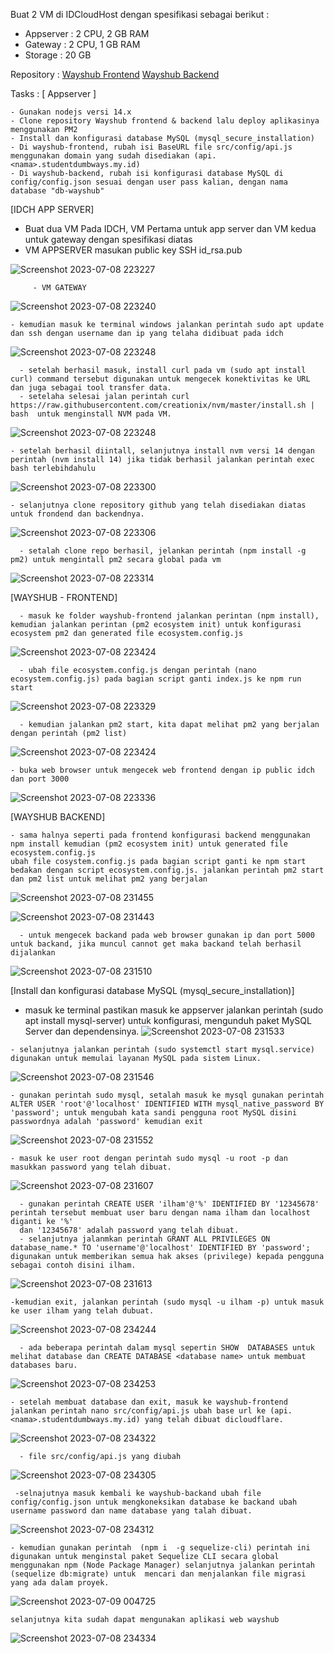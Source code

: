 
Buat 2 VM di IDCloudHost dengan spesifikasi sebagai berikut :
   - Appserver : 2 CPU, 2 GB RAM
   - Gateway : 2 CPU, 1 GB RAM
   - Storage : 20 GB

Repository :
[Wayshub Frontend](https://github.com/dumbwaysdev/wayshub-frontend)
[Wayshub Backend](https://github.com/dumbwaysdev/wayshub-backend)


Tasks :
[ Appserver ]

    - Gunakan nodejs versi 14.x
    - Clone repository Wayshub frontend & backend lalu deploy aplikasinya menggunakan PM2
    - Install dan konfigurasi database MySQL (mysql_secure_installation)
    - Di wayshub-frontend, rubah isi BaseURL file src/config/api.js menggunakan domain yang sudah disediakan (api.<nama>.studentdumbways.my.id)
    - Di wayshub-backend, rubah isi konfigurasi database MySQL di config/config.json sesuai dengan user pass kalian, dengan nama database "db-wayshub"



[IDCH APP SERVER]
- Buat dua VM Pada IDCH, VM Pertama untuk app server dan VM kedua untuk gateway dengan spesifikasi diatas
- VM APPSERVER masukan public key SSH id_rsa.pub

![Screenshot 2023-07-08 223227](https://github.com/Hammmzl/devops17-dumbways-MuhammadIlham/assets/96168418/173d7d9d-8d75-4e04-bd19-4d8ccbe38e69)

         - VM GATEWAY
![Screenshot 2023-07-08 223240](https://github.com/Hammmzl/devops17-dumbways-MuhammadIlham/assets/96168418/832d368c-2a31-4caf-9bce-919c645b6348)

    - kemudian masuk ke terminal windows jalankan perintah sudo apt update dan ssh dengan username dan ip yang telaha didibuat pada idch
 ![Screenshot 2023-07-08 223248](https://github.com/Hammmzl/devops17-dumbways-MuhammadIlham/assets/96168418/8dbf0090-efb7-475a-93b8-7d9ae17a5603)

      - setelah berhasil masuk, install curl pada vm (sudo apt install curl) command tersebut digunakan untuk mengecek konektivitas ke URL dan juga sebagai tool transfer data.
      - setelaha selesai jalan perintah curl https://raw.githubusercontent.com/creationix/nvm/master/install.sh | bash  untuk menginstall NVM pada VM.

   ![Screenshot 2023-07-08 223248](https://github.com/Hammmzl/devops17-dumbways-MuhammadIlham/assets/96168418/168f713c-6734-4c92-b1b5-ec147d30d325)

    - setelah berhasil diintall, selanjutnya install nvm versi 14 dengan perintah (nvm install 14) jika tidak berhasil jalankan perintah exec bash terlebihdahulu
   ![Screenshot 2023-07-08 223300](https://github.com/Hammmzl/devops17-dumbways-MuhammadIlham/assets/96168418/38d063b0-e4e1-4cdf-aa9d-2bfbc3be7417)


    - selanjutnya clone repository github yang telah disediakan diatas untuk frondend dan backendnya.
   ![Screenshot 2023-07-08 223306](https://github.com/Hammmzl/devops17-dumbways-MuhammadIlham/assets/96168418/bb93496f-d4ef-4eed-a392-a22fc7f0d752)

      - setalah clone repo berhasil, jelankan perintah (npm install -g pm2) untuk mengintall pm2 secara global pada vm
   ![Screenshot 2023-07-08 223314](https://github.com/Hammmzl/devops17-dumbways-MuhammadIlham/assets/96168418/f3e165d1-38a1-4153-a258-84feff1b9896)

[WAYSHUB - FRONTEND]

      - masuk ke folder wayshub-frontend jalankan perintan (npm install), kemudian jalankan perintan (pm2 ecosystem init) untuk konfigurasi ecosystem pm2 dan generated file ecosystem.config.js
   ![Screenshot 2023-07-08 223424](https://github.com/Hammmzl/devops17-dumbways-MuhammadIlham/assets/96168418/87946dbe-fdd9-4fd1-91b8-8deb89ca1c8a)

      - ubah file ecosystem.config.js dengan perintah (nano ecosystem.config.js) pada bagian script ganti index.js ke npm run start
   ![Screenshot 2023-07-08 223329](https://github.com/Hammmzl/devops17-dumbways-MuhammadIlham/assets/96168418/1f9edbe8-0035-452c-b872-aaf07d982614)

      - kemudian jalankan pm2 start, kita dapat melihat pm2 yang berjalan dengan perintah (pm2 list)

   ![Screenshot 2023-07-08 223424](https://github.com/Hammmzl/devops17-dumbways-MuhammadIlham/assets/96168418/37aa29cb-69a7-4f4c-ad13-2208c63dbd9f)

    - buka web browser untuk mengecek web frontend dengan ip public idch dan port 3000

   ![Screenshot 2023-07-08 223336](https://github.com/Hammmzl/devops17-dumbways-MuhammadIlham/assets/96168418/a09f2491-c554-4a79-a656-15f02715287b)

[WAYSHUB BACKEND]

    - sama halnya seperti pada frontend konfigurasi backend menggunakan npm install kemudian (pm2 ecosystem init) untuk generated file ecosystem.config.js
    ubah file cosystem.config.js pada bagian script ganti ke npm start bedakan dengan script ecosystem.config.js. jalankan perintah pm2 start dan pm2 list untuk melihat pm2 yang berjalan
   ![Screenshot 2023-07-08 231455](https://github.com/Hammmzl/devops17-dumbways-MuhammadIlham/assets/96168418/c2ead59b-b0ed-4480-9bb7-9cd0cf66b4c6)

   ![Screenshot 2023-07-08 231443](https://github.com/Hammmzl/devops17-dumbways-MuhammadIlham/assets/96168418/3c4a7914-ba02-4521-8ed8-fed38565fe27)

      - untuk mengecek backand pada web browser gunakan ip dan port 5000 untuk backand, jika muncul cannot get maka backand telah berhasil dijalankan

![Screenshot 2023-07-08 231510](https://github.com/Hammmzl/devops17-dumbways-MuhammadIlham/assets/96168418/68347f00-e908-48f4-8f1f-50e9776a126b)


[Install dan konfigurasi database MySQL (mysql_secure_installation)]
   - masuk ke terminal pastikan masuk ke appserver jalankan perintah (sudo apt install mysql-server) untuk konfigurasi, mengunduh paket MySQL Server dan dependensinya.
![Screenshot 2023-07-08 231533](https://github.com/Hammmzl/devops17-dumbways-MuhammadIlham/assets/96168418/be783e6a-c9eb-4132-9e0d-166cf52eaadb)

    - selanjutnya jalankan perintah (sudo systemctl start mysql.service) digunakan untuk memulai layanan MySQL pada sistem Linux.
![Screenshot 2023-07-08 231546](https://github.com/Hammmzl/devops17-dumbways-MuhammadIlham/assets/96168418/95970899-433f-4434-95b3-73d156953d1d)

    - gunakan perintah sudo mysql, setalah masuk ke mysql gunakan perintah ALTER USER 'root'@'localhost' IDENTIFIED WITH mysql_native_password BY 'password'; untuk mengubah kata sandi pengguna root MySQL disini passwordnya adalah 'password' kemudian exit
![Screenshot 2023-07-08 231552](https://github.com/Hammmzl/devops17-dumbways-MuhammadIlham/assets/96168418/99f55487-b49a-4709-b7c6-02c9a6af2743)

    - masuk ke user root dengan perintah sudo mysql -u root -p dan masukkan password yang telah dibuat.
![Screenshot 2023-07-08 231607](https://github.com/Hammmzl/devops17-dumbways-MuhammadIlham/assets/96168418/f21a8b16-b1c9-402e-842d-9b6bee5824e9)
      
      - gunakan perintah CREATE USER 'ilham'@'%' IDENTIFIED BY '12345678' perintah tersebut membuat user baru dengan nama ilham dan localhost diganti ke '%'
      dan '12345678' adalah password yang telah dibuat.
      - selanjutnya jalanmkan perintah GRANT ALL PRIVILEGES ON database_name.* TO 'username'@'localhost' IDENTIFIED BY 'password'; digunakan untuk memberikan semua hak akses (privilege) kepada pengguna sebagai contoh disini ilham.
   ![Screenshot 2023-07-08 231613](https://github.com/Hammmzl/devops17-dumbways-MuhammadIlham/assets/96168418/115c8ad3-ffca-4bee-b1da-9507d751ef7f)

    -kemudian exit, jalankan perintah (sudo mysql -u ilham -p) untuk masuk ke user ilham yang telah dubuat.
   ![Screenshot 2023-07-08 234244](https://github.com/Hammmzl/devops17-dumbways-MuhammadIlham/assets/96168418/e234ada7-dcbe-4064-b194-317cb19e46c5)

      - ada beberapa perintah dalam mysql sepertin SHOW  DATABASES untuk melihat database dan CREATE DATABASE <database name> untuk membuat databases baru.
   ![Screenshot 2023-07-08 234253](https://github.com/Hammmzl/devops17-dumbways-MuhammadIlham/assets/96168418/834cec20-16cc-4463-87bc-8a6a0bd1b4a4)

    - setelah membuat database dan exit, masuk ke wayshub-frontend jalankan perintah nano src/config/api.js ubah base url ke (api.<nama>.studentdumbways.my.id) yang telah dibuat dicloudflare. 
   ![Screenshot 2023-07-08 234322](https://github.com/Hammmzl/devops17-dumbways-MuhammadIlham/assets/96168418/9aa08567-4a6f-483c-b46c-c604863d7a3d)

      - file src/config/api.js yang diubah
   ![Screenshot 2023-07-08 234305](https://github.com/Hammmzl/devops17-dumbways-MuhammadIlham/assets/96168418/0f6b640c-4b33-4321-aaa0-23b50a81237a)

     -selnajutnya masuk kembali ke wayshub-backand ubah file config/config.json untuk mengkoneksikan database ke backand ubah username password dan name database yang talah dibuat.

   ![Screenshot 2023-07-08 234312](https://github.com/Hammmzl/devops17-dumbways-MuhammadIlham/assets/96168418/5dedda7a-fcdc-4322-a4c4-749cf685e600)

    - kemudian gunakan perintah  (npm i  -g sequelize-cli) perintah ini digunakan untuk menginstal paket Sequelize CLI secara global menggunakan npm (Node Package Manager) selanjutnya jalankan perintah (sequelize db:migrate) untuk  mencari dan menjalankan file migrasi yang ada dalam proyek. 
   ![Screenshot 2023-07-09 004725](https://github.com/Hammmzl/devops17-dumbways-MuhammadIlham/assets/96168418/c4621817-040f-47e5-847c-6eaadeaf8df8)

      
    selanjutnya kita sudah dapat mengunakan aplikasi web wayshub 
   ![Screenshot 2023-07-08 234334](https://github.com/Hammmzl/devops17-dumbways-MuhammadIlham/assets/96168418/0f3d73f6-6161-423e-b2c2-4cf0cff94d90)

 



      

